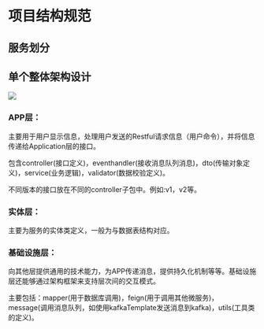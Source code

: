 # 项目结构规范

## 服务划分
## 单个整体架构设计

![](/develop/choerodon-specification/04-开发/微服务开发/image/app.png)

### APP层：
主要用于用户显示信息，处理用户发送的Restful请求信息（用户命令），并将信息传递给Application层的接口。

包含controller(接口定义)，eventhandler(接收消息队列消息)，dto(传输对象定义)，service(业务逻辑)，validator(数据校验定义)。

不同版本的接口放在不同的controller子包中。例如:v1，v2等。

### 实体层：
主要为服务的实体类定义，一般为与数据表结构对应。

### 基础设施层：
向其他层提供通用的技术能力，为APP传递消息，提供持久化机制等等。基础设施层还能够通过架构框架来支持层次间的交互模式。

主要包括：mapper(用于数据库调用)，feign(用于调用其他微服务)，message(调用消息队列，如使用kafkaTemplate发送消息到kafka)，utils(工具类的定义)。